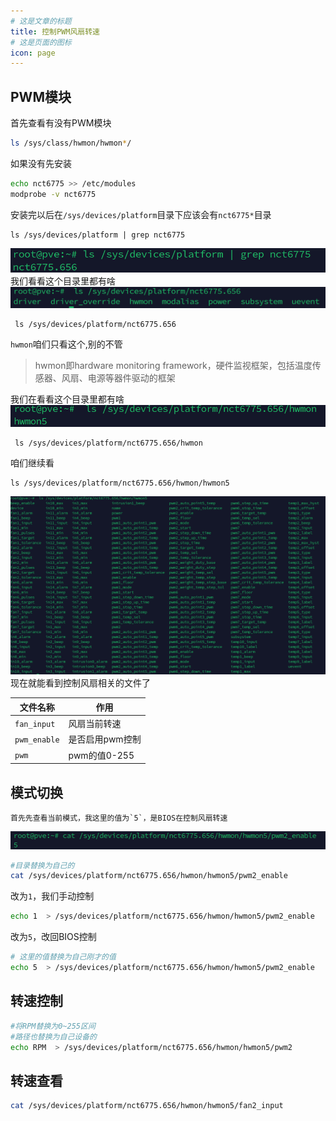 ```yaml
---
# 这是文章的标题
title: 控制PWM风扇转速
# 这是页面的图标
icon: page
---
```

## PWM模块
首先查看有没有PWM模块
```bash
ls /sys/class/hwmon/hwmon*/
```
如果没有先安装
```bash
echo nct6775 >> /etc/modules
modprobe -v nct6775
```
安装完以后在`/sys/devices/platform`目录下应该会有`nct6775*`目录
```
ls /sys/devices/platform | grep nct6775
```
![](./20230827105242.png)
我们看看这个目录里都有啥               
![](./20230827105449.png)
```
 ls /sys/devices/platform/nct6775.656
```
`hwmon`咱们只看这个,别的不管        
> hwmon即hardware monitoring framework，硬件监视框架，包括温度传感器、风扇、电源等器件驱动的框架              
 
我们在看看这个目录里都有啥              
![](./20230827105732.png)
```
 ls /sys/devices/platform/nct6775.656/hwmon
```
咱们继续看      
```
ls /sys/devices/platform/nct6775.656/hwmon/hwmon5
```
![](./20230827105817.png)
现在就能看到控制风扇相关的文件了     

| 文件名称     | 作用           | 
| ---         | ---            | 
| `fan_input`  | 风扇当前转速    |
| `pwm_enable` | 是否启用pwm控制 | 
| `pwm`       | pwm的值0-255    |

## 模式切换

````danger
首先先查看当前模式，我这里的值为`5`，是BIOS在控制风扇转速
````
![](./20230827110756.png)
```bash
#目录替换为自己的    
cat /sys/devices/platform/nct6775.656/hwmon/hwmon5/pwm2_enable
```    
改为`1`，我们手动控制
```bash
echo 1  > /sys/devices/platform/nct6775.656/hwmon/hwmon5/pwm2_enable
```
改为`5`，改回BIOS控制
```bash
# 这里的值替换为自己刚才的值
echo 5  > /sys/devices/platform/nct6775.656/hwmon/hwmon5/pwm2_enable
```
## 转速控制
```bash
#将RPM替换为0~255区间
#路径也替换为自己设备的
echo RPM  > /sys/devices/platform/nct6775.656/hwmon/hwmon5/pwm2
```
## 转速查看
```bash
cat /sys/devices/platform/nct6775.656/hwmon/hwmon5/fan2_input
```